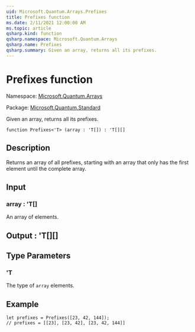 ```yaml
---
uid: Microsoft.Quantum.Arrays.Prefixes
title: Prefixes function
ms.date: 2/11/2021 12:00:00 AM
ms.topic: article
qsharp.kind: function
qsharp.namespace: Microsoft.Quantum.Arrays
qsharp.name: Prefixes
qsharp.summary: Given an array, returns all its prefixes.
---
```


# Prefixes function

Namespace: [Microsoft.Quantum.Arrays](xref:Microsoft.Quantum.Arrays)

Package: [Microsoft.Quantum.Standard](https://nuget.org/packages/Microsoft.Quantum.Standard)


Given an array, returns all its prefixes.

```qsharp
function Prefixes<'T> (array : 'T[]) : 'T[][]
```


## Description

Returns an array of all prefixes, starting with an array that onlyhas the first element until the complete array.

## Input

### array : 'T[]

An array of elements.



## Output : 'T[][]



## Type Parameters

### 'T

The type of `array` elements.

## Example

```Q#let prefixes = Prefixes([23, 42, 144]);// prefixes = [[23], [23, 42], [23, 42, 144]]```